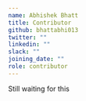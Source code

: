 ```yaml
---
name: Abhishek Bhatt
title: Contributor
github: bhattabhi013
twitter: ""
linkedin: ""
slack: ""
joining_date: ""
role: contributor
---
```


Still waiting for this
